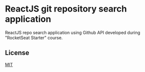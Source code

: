 # ReactJS git repository search application

ReactJS repo search application using Github API developed during "RocketSeat Starter" course.

## License
[MIT](https://choosealicense.com/licenses/mit/)